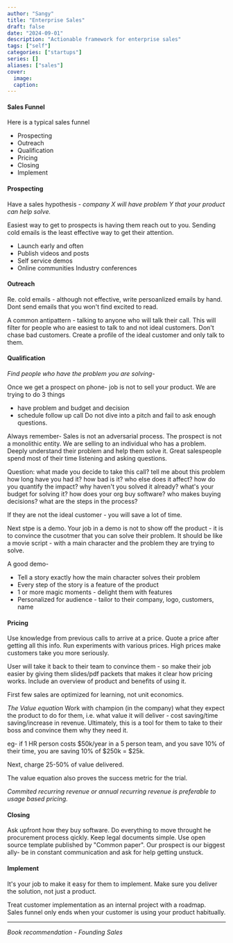 ```yaml
---
author: "Sangy"
title: "Enterprise Sales"
draft: false
date: "2024-09-01"
description: "Actionable framework for enterprise sales"
tags: ["self"]
categories: ["startups"]
series: []
aliases: ["sales"]
cover:
  image: 
  caption:
---
```


#### Sales Funnel
Here is a typical sales funnel

- Prospecting
- Outreach
- Qualification
- Pricing
- Closing
- Implement


#### Prospecting
Have a sales hypothesis - _company X will have problem Y that your product can help solve._

Easiest way to get to prospects is having them reach out to you.  Sending cold emails is the least effective way to get their attention.
- Launch early and often
- Publish videos and posts
- Self service demos
- Online communities
Industry conferences

#### Outreach
Re. cold emails - although not effective, write persoanlized emails by hand. Dont send emails that you won't find excited to read. 

A common antipattern - talking to anyone who will talk their call. This will filter for people who are easiest to talk to and not ideal customers. Don't chase bad customers. Create a profile of the ideal customer and only talk to them. 

#### Qualification
_Find people who have the problem you are solving-_

Once we get a prospect on phone- job is not to sell your product. We are trying to do 3 things
- have problem and budget and decision
- schedule follow up call
Do not dive into a pitch and fail to ask enough questions.

Always remember- Sales is not an adversarial process. The prospect is not a monolithic entity. We are selling to an individual who has a problem. Deeply understand their problem and help them solve it. 
Great salespeople spend most of their time listening and asking questions.

Question:
what made you decide to take this call?
tell me about this problem
how long have you had it?
how bad is it?
who else does it affect?
how do you quantify the impact?
why haven't you solved it already?
what's your budget for solving it?
how does your org buy software?
who makes buying decisions?
what are the steps in the process?

If they are not the ideal customer - you will save a lot of time.

Next stpe is a demo.
Your job in a demo is not to show off the product - it is to convince the cusotmer that you can solve their problem. 
It should be like a movie script - with a main character and the problem they are trying to solve.

A good demo- 
- Tell a story exactly how the main character solves their problem
- Every step of the story is a feature of the product 
- 1 or more magic moments - delight them with features
- Personalized for audience - tailor to their company, logo, customers, name


#### Pricing
Use knowledge from previous calls to arrive at a price. Quote a price after getting all this info. Run experiments with various prices.
High prices make customers take you more seriously. 

User will take it back to their team to convince them - so make their job easier by giving them slides/pdf packets that makes it clear how pricing works. Include an overview of product and benefits of using it.

First few sales are optimized for learning, not unit economics.

_The Value equation_
Work with champion (in the company) what they expect the product to do for them, i.e. what value it will deliver - cost saving/time saving/increase in revenue. Ultimately, this is a tool for them to take to their boss and convince them why they need it. 

eg- if 1 HR person costs $50k/year in a 5 person team, and you save 10% of their time, you are saving 10% of $250k = $25k. 

Next, charge 25-50% of value delivered.  

The value equation also proves the success metric for the trial. 

_Commited recurring revenue or annual recurring revenue is preferable to usage based pricing._

#### Closing
Ask upfront how they buy software. Do everything to move throught he procurement process qickly.
Keep legal documents simple. Use open source template published by "Common paper". 
Our prospect is our biggest ally- be in constant communication and ask for help getting unstuck.

#### Implement
It's your job to make it easy for them to implement. Make sure you deliver the solution, not just a product. 

Treat customer implementation as an internal project with a roadmap.  
Sales funnel only ends when your customer is using your product habitually. 

---
_Book recommendation - Founding Sales_